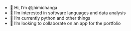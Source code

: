 - 👋 Hi, I’m @jhimichanga
- 👀 I’m interested in software languages and data analysis
- 🌱 I’m currently python and other things
- 💞️ I’m looking to collaborate on an app for the portfolio

<!---
jhimichanga/jhimichanga is a ✨ special ✨ repository because its `README.md` (this file) appears on your GitHub profile.
You can click the Preview link to take a look at your changes.
--->
